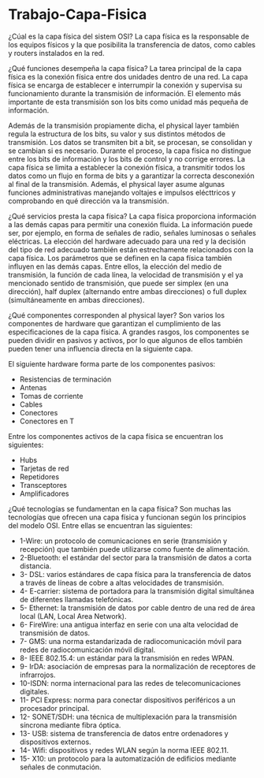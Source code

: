 # Trabajo-Capa-Fisica
¿Cúal es la capa física del sistem OSI?
La capa física es la responsable de los equipos físicos y la que posibilita la transferencia de datos, como cables y routers instalados en la red.

¿Qué funciones desempeña la capa física?
La tarea principal de la capa física es la conexión física entre dos unidades dentro de una red. La capa física se encarga de establecer e interrumpir la conexión y supervisa su funcionamiento durante la transmisión de información. El elemento más importante de esta transmisión son los bits como unidad más pequeña de información.

Además de la transmisión propiamente dicha, el physical layer también regula la estructura de los bits, su valor y sus distintos métodos de transmisión. Los datos se transmiten bit a bit, se procesan, se consolidan y se cambian si es necesario. Durante el proceso, la capa física no distingue entre los bits de información y los bits de control y no corrige errores.
La capa física se limita a establecer la conexión física, a transmitir todos los datos como un flujo en forma de bits y a garantizar la correcta desconexión al final de la transmisión. Además, el physical layer asume algunas funciones administrativas manejando voltajes e impulsos elécttricos y comprobando en qué dirección va la transmisión. 

¿Qué servicios presta la capa física?
La capa física proporciona información a las demás capas para permitir una conexión fluida. La información puede ser, por ejemplo, en forma de señales de radio, señales luminosas o señales eléctricas. La elección del hardware adecuado para una red y la decisión del tipo de red adecuado también están estrechamente relacionados con la capa física.
Los parámetros que se definen en la capa física también influyen en las demás capas. Entre ellos, la elección del medio de transmisión, la función de cada línea, la velocidad de transmisión y el ya mencionado sentido de transmisión, que puede ser simplex (en una dirección), half duplex (alternando entre ambas direcciones) o full duplex (simultáneamente en ambas direcciones).

¿Qué componentes corresponden al physical layer?
Son varios los componentes de hardware que garantizan el cumplimiento de las especificaciones de la capa física. A grandes rasgos, los componentes se pueden dividir en pasivos y activos, por lo que algunos de ellos también pueden tener una influencia directa en la siguiente capa. 

El siguiente hardware forma parte de los componentes pasivos:

- Resistencias de terminación
- Antenas
- Tomas de corriente
- Cables
- Conectores
- Conectores en T

Entre los componentes activos de la capa física se encuentran los siguientes:

- Hubs
- Tarjetas de red
- Repetidores
- Transceptores
- Amplificadores

¿Qué tecnologías se fundamentan en la capa física?
Son muchas las tecnologías que ofrecen una capa física y funcionan según los principios del modelo OSI. Entre ellas se encuentran las siguientes:

- 1-Wire: un protocolo de comunicaciones en serie (transmisión y recepción) que también puede utilizarse como fuente de alimentación.
- 2-Bluetooth: el estándar del sector para la transmisión de datos a corta distancia.
- 3- DSL: varios estándares de capa física para la transferencia de datos a través de líneas de cobre a altas velocidades de transmisión.
- 4- E-carrier: sistema de portadora para la transmisión digital simultánea de diferentes llamadas telefónicas.
- 5- Ethernet: la transmisión de datos por cable dentro de una red de área local (LAN, Local Area Network).
- 6- FireWire: una antigua interfaz en serie con una alta velocidad de transmisión de datos.
- 7- GMS: una norma estandarizada de radiocomunicación móvil para redes de radiocomunicación móvil digital.
- 8- IEEE 802.15.4: un estándar para la transmisión en redes WPAN.
- 9- IrDA: asociación de empresas para la normalización de receptores de infrarrojos.
- 10-ISDN: norma internacional para las redes de telecomunicaciones digitales.
- 11- PCI Express: norma para conectar dispositivos periféricos a un procesador principal.
- 12- SONET/SDH: una técnica de multiplexación para la transmisión síncrona mediante fibra óptica.
- 13- USB: sistema de transferencia de datos entre ordenadores y dispositivos externos.
- 14- Wifi: dispositivos y redes WLAN según la norma IEEE 802.11.
- 15- X10: un protocolo para la automatización de edificios mediante señales de conmutación.
